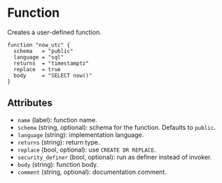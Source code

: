 # Function

Creates a user-defined function.

```hcl
function "now_utc" {
  schema   = "public"
  language = "sql"
  returns  = "timestamptz"
  replace  = true
  body     = "SELECT now()"
}
```

## Attributes
- `name` (label): function name.
- `schema` (string, optional): schema for the function. Defaults to `public`.
- `language` (string): implementation language.
- `returns` (string): return type.
- `replace` (bool, optional): use `CREATE OR REPLACE`.
- `security_definer` (bool, optional): run as definer instead of invoker.
- `body` (string): function body.
- `comment` (string, optional): documentation comment.
